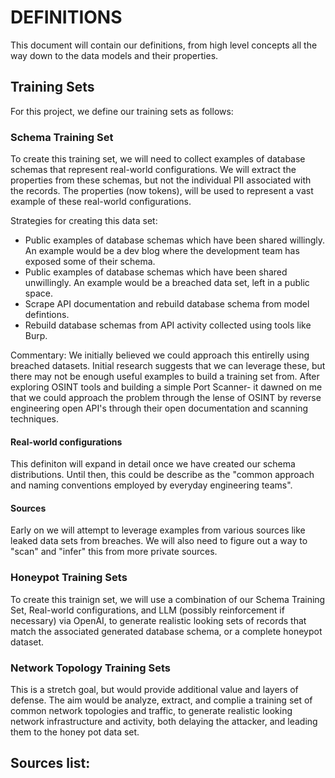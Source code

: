 # DEFINITIONS

This document will contain our definitions, from high level concepts all the way down to the data models and their properties.

## Training Sets

For this project, we define our training sets as follows:

### Schema Training Set

To create this training set, we will need to collect examples of database schemas that represent real-world configurations. We will extract the properties from these schemas, but not the individual PII associated with the records. The properties (now tokens), will be used to represent a vast example of these real-world configurations.

Strategies for creating this data set:
- Public examples of database schemas which have been shared willingly. An example would be a dev blog where the development team has exposed some of their schema.
- Public examples of database schemas which have been shared unwillingly. An example would be a breached data set, left in a public space.
- Scrape API documentation and rebuild database schema from model defintions.
- Rebuild database schemas from API activity collected using tools like Burp.

Commentary:
We initially believed we could approach this entirelly using breached datasets. Initial research suggests that we can leverage these, but there may not be enough useful examples to build a training set from. After exploring OSINT tools and building a simple Port Scanner- it dawned on me that we could approach the problem through the lense of OSINT by reverse engineering open API's through their open documentation and scanning techniques.

#### Real-world configurations

This definiton will expand in detail once we have created our schema distributions. Until then, this could be describe as the "common approach and naming conventions employed by everyday engineering teams".

#### Sources

Early on we will attempt to leverage examples from various sources like leaked data sets from breaches. We will also need to figure out a way to "scan" and "infer" this from more private sources.

### Honeypot Training Sets

To create this trainign set, we will use a combination of our Schema Training Set, Real-world configurations, and LLM (possibly reinforcement if necessary) via OpenAI, to generate realistic looking sets of records that match the associated generated database schema, or a complete honeypot dataset.

### Network Topology Training Sets

This is a stretch goal, but would provide additional value and layers of defense. The aim would be analyze, extract, and complie a training set of common network topologies and traffic, to generate realistic looking network infrastructure and activity, both delaying the attacker, and leading them to the honey pot data set.

Sources list:
- 

